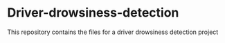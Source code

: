 # Driver-drowsiness-detection
This repository contains the files for a driver drowsiness detection project
